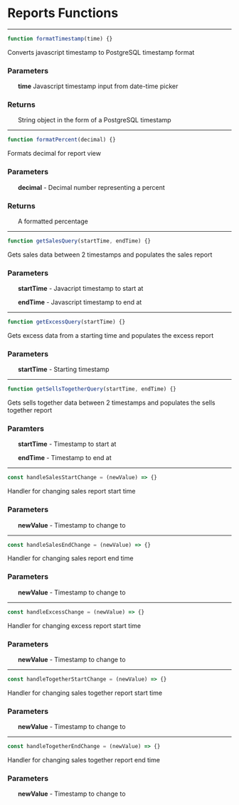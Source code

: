 # Reports Functions
-----

```js
function formatTimestamp(time) {}
```
Converts javascript timestamp to PostgreSQL timestamp format
### Parameters
&nbsp;&nbsp;&nbsp;&nbsp;&nbsp;&nbsp;**time** Javascript timestamp input from date-time picker
### Returns
&nbsp;&nbsp;&nbsp;&nbsp;&nbsp;&nbsp;String object in the form of a PostgreSQL timestamp

-----

```js
function formatPercent(decimal) {}
```
Formats decimal for report view
### Parameters
&nbsp;&nbsp;&nbsp;&nbsp;&nbsp;&nbsp;**decimal** - Decimal number representing a percent
### Returns
&nbsp;&nbsp;&nbsp;&nbsp;&nbsp;&nbsp;A formatted percentage

-----

```js
function getSalesQuery(startTime, endTime) {}
```
Gets sales data between 2 timestamps and populates the sales report
### Parameters
&nbsp;&nbsp;&nbsp;&nbsp;&nbsp;&nbsp;**startTime** - Javacript timestamp to start at

&nbsp;&nbsp;&nbsp;&nbsp;&nbsp;&nbsp;**endTime** - Javascript timestamp to end at

-----

```js
function getExcessQuery(startTime) {}
```
Gets excess data from a starting time and populates the excess report
### Parameters
&nbsp;&nbsp;&nbsp;&nbsp;&nbsp;&nbsp;**startTime** - Starting timestamp

-----

```js
function getSellsTogetherQuery(startTime, endTime) {}
```
Gets sells together data between 2 timestamps and populates the sells together report
### Paramters
&nbsp;&nbsp;&nbsp;&nbsp;&nbsp;&nbsp;**startTime** - Timestamp to start at

&nbsp;&nbsp;&nbsp;&nbsp;&nbsp;&nbsp;**endTime** - Timestamp to end at

-----

```js
const handleSalesStartChange = (newValue) => {}
```
Handler for changing sales report start time
### Parameters
&nbsp;&nbsp;&nbsp;&nbsp;&nbsp;&nbsp;**newValue** - Timestamp to change to

-----

```js
const handleSalesEndChange = (newValue) => {}
```
Handler for changing sales report end time
### Parameters
&nbsp;&nbsp;&nbsp;&nbsp;&nbsp;&nbsp;**newValue** - Timestamp to change to

-----

```js
const handleExcessChange = (newValue) => {}
```
Handler for changing excess report start time
### Parameters
&nbsp;&nbsp;&nbsp;&nbsp;&nbsp;&nbsp;**newValue** - Timestamp to change to

-----

```js
const handleTogetherStartChange = (newValue) => {}
```
Handler for changing sales together report start time
### Parameters
&nbsp;&nbsp;&nbsp;&nbsp;&nbsp;&nbsp;**newValue** - Timestamp to change to

-----

```js
const handleTogetherEndChange = (newValue) => {}
```
Handler for changing sales together report end time
### Parameters
&nbsp;&nbsp;&nbsp;&nbsp;&nbsp;&nbsp;**newValue** - Timestamp to change to
